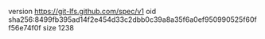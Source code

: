 version https://git-lfs.github.com/spec/v1
oid sha256:8499fb395ad14f2e454d33c2dbb0c39a8a35f6a0ef950990525f60ff56e74f0f
size 1238
